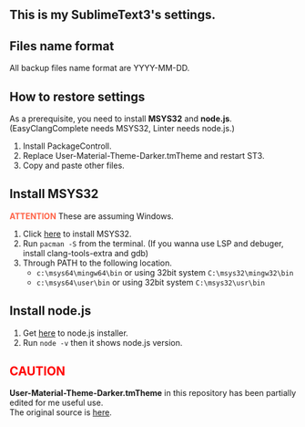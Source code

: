 This is my SublimeText3's settings.
-------------------------------------

Files name format
-------------------------
All backup files name format are YYYY-MM-DD.

How to restore settings
-------------------------
As a prerequisite, you need to install __MSYS32__ and __node.js__. (EasyClangComplete needs MSYS32, Linter needs node.js.)

1. Install PackageControll.
2. Replace User-Material-Theme-Darker.tmTheme and restart ST3.
3. Copy and paste other files.

Install MSYS32
-------------------------
<font color="Tomato">__ATTENTION__</font> These are assuming Windows.

1. Click [here](https://www.msys2.org/) to install MSYS32.
2. Run ``pacman -S`` from the terminal. (If you wanna use LSP and debuger, install clang-tools-extra and gdb)
3. Through PATH to the following location.
	* ``c:\msys64\mingw64\bin`` or using 32bit system ``C:\msys32\mingw32\bin``
	* ``c:\msys64\user\bin`` or using 32bit system ``C:\msys32\usr\bin``

Install node.js
----------------------
1. Get [here]() to node.js installer.
2. Run ``node -v`` then it shows node.js version.

<font color="Red">CAUTION</font>
---------------------------
__User-Material-Theme-Darker.tmTheme__ in this repository has been partially edited for me useful use.  
The original source is [here](https://packagecontrol.io/packages/Material%20Theme).